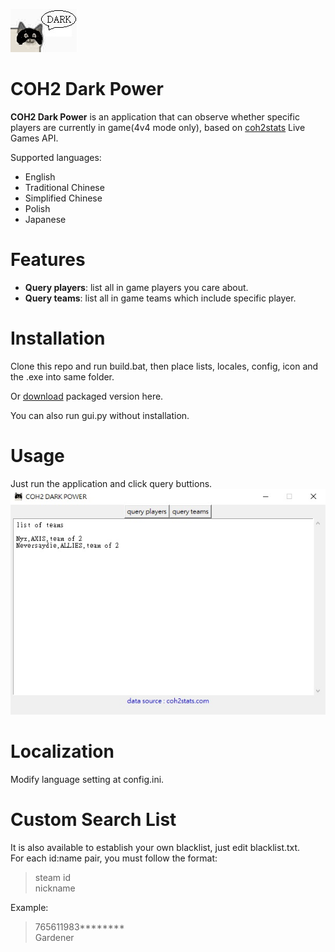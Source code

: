 ![dark.jpg](https://github.com/mocowcow/coh2-dark-power/blob/master/asssets/img/dark.jpg?raw=true)
# COH2 Dark Power
**COH2 Dark Power** is an application that can observe whether specific players are currently in game(4v4 mode only), based on [coh2stats](https://coh2stats.com/) Live Games API.

Supported languages:  
- English
- Traditional Chinese
- Simplified Chinese
- Polish
- Japanese

# Features
- **Query players**: list all in game players you care about.
- **Query teams**: list all in game teams which include specific player.

# Installation
Clone this repo and run build.bat, then place lists, locales, config, icon and the .exe into same folder.

Or [download](https://mega.nz/file/tMkRHDaB#1qkfeiy81dGGOhNm9kso5YRdPHwvhrSuVFDhNAQnbpE) packaged version here.

You can also run gui.py without installation.

# Usage
Just run the application and click query buttions.
![preview.jpg](https://github.com/mocowcow/coh2-dark-power/blob/master/asssets/img/preview.jpg?raw=true)

# Localization
Modify language setting at config.ini.

# Custom Search List
It is also available to establish your own blacklist, just edit blacklist.txt.  
For each id:name pair, you must follow the format:  
> steam id  
> nickname  

Example:
> 765611983********  
> Gardener  